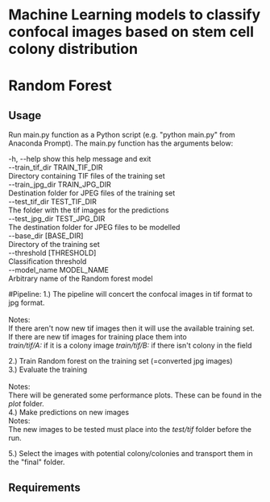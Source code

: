 # Machine Learning models to classify confocal images based on stem cell colony distribution 

# Random Forest
## Usage

Run main.py function as a Python script (e.g. "python main.py" from Anaconda Prompt). The main.py function has the arguments below: <br>

-h, --help            show this help message and exit <br>
  --train_tif_dir TRAIN_TIF_DIR <br>
                        Directory containing TIF files of the training set <br>
  --train_jpg_dir TRAIN_JPG_DIR <br>
                        Destination folder for JPEG files of the training set <br>
  --test_tif_dir TEST_TIF_DIR <br>
                        The folder with the tif images for the predictions <br>
  --test_jpg_dir TEST_JPG_DIR <br>
                        The destination folder for JPEG files to be modelled <br>
  --base_dir [BASE_DIR] <br>
                        Directory of the training set <br>
  --threshold [THRESHOLD] <br>
                        Classification threshold <br>
  --model_name MODEL_NAME <br>
                        Arbitrary name of the Random forest model <br>

#Pipeline: 
1.) The pipeline will concert the confocal images in tif format to jpg format. <br>
<br>
Notes: <br>
If there aren't now new tif images then it will use the available training set. <br>
If there are new tif images for training place them into <br> 
  _train/tif/A:_ if it is a colony image
  _train/tif/B:_ if there isn't colony in the field

2.) Train Random forest on the training set (=converted jpg images) <br>
3.) Evaluate the training <br>
<br>
Notes: <br>
There will be generated some performance plots. These can be found in the _plot_ folder. <br>
4.) Make predictions on new images <br>
Notes: <br>
The new images to be tested must place into the _test/tif_ folder before the run. <br> 

5.) Select the images with potential colony/colonies and transport them in the "final" folder. <br>


## Requirements




